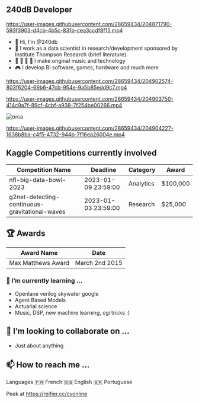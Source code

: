 ## 240dB Developer 





https://user-images.githubusercontent.com/28659434/204871790-593f3903-d4cb-4b5c-831b-cea3ccdf8f15.mp4


- 👋 Hi, I’m @240db
- 👀 I work as a data scientist in research/development sponsored by Institute Thompson Research (brief literature). 
- :musical_note: :musical_keyboard: :microphone: :musical_score: I make original music and technology
- :video_game: I develop BI software, games, hardware and much more 


https://user-images.githubusercontent.com/28659434/204902574-803f6204-69b6-47cb-954e-9a5b85edd9c7.mp4



https://user-images.githubusercontent.com/28659434/204903750-414c9a7f-89cf-4cbf-a938-7f254be00266.mp4


![orca](https://user-images.githubusercontent.com/28659434/204904712-641cc82f-dc5e-4ada-b35b-b22d14763095.gif)

https://user-images.githubusercontent.com/28659434/204904227-1638b8ba-c4f5-4732-944b-7f16ea26004e.mp4


## Kaggle Competitions currently involved 

| Competition Name | Deadline | Category | Award |
| ------------- | ------------- | ------------- | ------------- |
| nfl-big-data-bowl-2023  | 2023-01-09 23:59:00 | Analytics | $100,000 |
| g2net-detecting-continuous-gravitational-waves | 2023-01-03 23:59:00 | Research | $25,000 |

## :trophy: Awards  

| Award Name | Date | 
| ------------- | ------------- |
| Max Matthews Award | March 2nd 2015 | 


### 🌱 I’m currently learning ...

- Openlane verilog skywater google 
- Agent Based Models 
- Actuarial science 
- Music, DSP, new machine learning, cgi tricks :) 

## 💞️ I’m looking to collaborate on ...

- Just about anything 

## 📫 How to reach me ...

Languages 
🇫🇷 French
🇬🇧 English
🇧🇷 Portuguese

Peek at 
https://reifier.cc/cvonline


<!---
240db/240db is a ✨ special ✨ repository because its `README.md` (this file) appears on your GitHub profile.
You can click the Preview link to take a look at your changes.
--->
